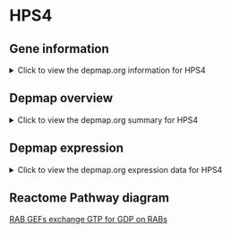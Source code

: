 <h1>HPS4</h1>

<h2>Gene information</h2>
<details>
  <summary>Click to view the depmap.org information for HPS4</summary>
  <iframe src="https://depmap.org/portal/gene/HPS4?tab=about" style="border:none;width:100%;height:800px"></iframe>
</details>

<h2>Depmap overview</h2>
<details>
  <summary>Click to view the depmap.org summary for HPS4</summary>
  <iframe src="https://depmap.org/portal/gene/HPS4?tab=overview" style="border:none;width:100%;height:800px"></iframe>
</details>

<h2>Depmap expression</h2>
<details>
  <summary>Click to view the depmap.org expression data for HPS4</summary>
  <iframe src="https://depmap.org/portal/gene/HPS4?tab=characterization" style="border:none;width:100%;height:800px"></iframe>
</details>



<h2>Reactome Pathway diagram</h2>
<a href="https://reactome.org/PathwayBrowser/#/R-HSA-8876198" target="_BLANK">RAB GEFs exchange GTP for GDP on RABs</a>



